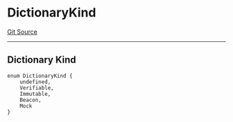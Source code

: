 # DictionaryKind
[Git Source](https://github.com/metacontract/mc/blob/main/src/devkit/core/Dictionary.sol)

--------------------
Dictionary Kind
----------------------


```solidity
enum DictionaryKind {
    undefined,
    Verifiable,
    Immutable,
    Beacon,
    Mock
}
```


